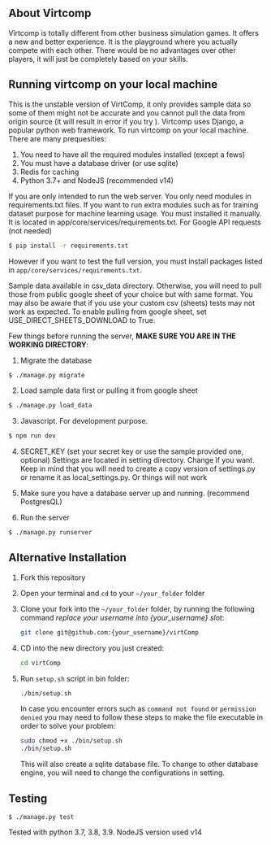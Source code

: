 
## About Virtcomp

Virtcomp is totally different from other business simulation games. It offers a new and better experience. It is the playground where you actually compete with each other. There would be no advantages over other players, it will just be completely based on your skills. 

## Running virtcomp on your local machine
This is the unstable version of VirtComp, it only provides sample data so some of them might not be accurate and you cannot pull the data from origin source (it will result in error if you try ). Virtcomp uses Django, a popular python web framework. To run virtcomp on your local machine. There are many prequesities:

1. You need to have all the required modules installed (except a fews)
2. You must have a database driver (or use sqlite)
3. Redis for caching
4. Python 3.7+ and NodeJS (recommended v14)

If you are only intended to run the web server. You only need modules in requirements.txt files. If you want to run extra modules such as for training dataset purpose for machine learning usage. You must installed it manually. It is located in app/core/services/requirements.txt. For Google API requests (not needed)

```sh
$ pip install -r requirements.txt
```
However if you want to test the full version, you must install packages listed in ```app/core/services/requirements.txt```.

Sample data available in csv_data directory. Otherwise, you will need to pull those from public google sheet of your choice but with same format. You may also be aware that if you use your custom csv (sheets) tests may not work as expected. To enable pulling from google sheet, set USE_DIRECT_SHEETS_DOWNLOAD to True.

Few things before running the server, **MAKE SURE YOU ARE IN THE WORKING DIRECTORY**:
1. Migrate the database
```sh
$ ./manage.py migrate
```
2. Load sample data first or pulling it from google sheet

```sh
$ ./manage.py load_data
```

3. Javascript. For development purpose.
```sh
$ npm run dev
```

4. SECRET_KEY (set your secret key or use the sample provided one, optional)
Settings are located in setting directory. Change if you want. Keep in mind that you will need to create a copy version of settings.py or rename it as local_settings.py. Or things will not work

5. Make sure you have a database server up and running. (recommend PostgresQL)

6. Run the server
```sh
$ ./manage.py runserver
```

## Alternative Installation
1. Fork this repository 
2. Open your terminal and `cd` to your `~/your_folder` folder
3. Clone your fork into the `~/your_folder` folder, by running the following command *replace your username into {your_username} slot*:
    ```bash
    git clone git@github.com:{your_username}/virtComp
    ```
4. CD into the new directory you just created:
    ```bash
    cd virtComp
    ```
5. Run ```setup.sh``` script in bin folder:
    ```bash
    ./bin/setup.sh
    ```
    In case you encounter errors such as `command not found` or `permission denied` you may need to follow these steps to make the file executable in order to solve your problem:
    ```bash
    sudo chmod +x ./bin/setup.sh
    ./bin/setup.sh
    ```

    This will also create a sqlite database file. To change to other database engine, you will need to change the configurations in setting.

## Testing

```
$ ./manage.py test
```
Tested with python 3.7, 3.8, 3.9. NodeJS version used v14

